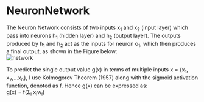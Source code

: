 # NeuronNetwork
The Neuron Network consists of two inputs x<sub>1</sub> and x<sub>2</sub> (input layer) which pass into neurons h<sub>1</sub> (hidden layer) and h<sub>2</sub> (output layer).
The outputs produced by h<sub>1</sub> and h<sub>2</sub> act as the inputs for neuron o<sub>1</sub>, which then produces a final output,
as shown in the Figure below:<br/>
![network](https://victorzhou.com/27cf280166d7159c0465a58c68f99b39/network3.svg)

To predict the single output value g(x) in terms of multiple inputs x = {x<sub>1</sub>, x<sub>2</sub>,...x<sub>n</sub>}, I use Kolmogorov Theorem (1957) along with the sigmoid activation function, denoted as f. Hence g(x) can be expressed as:<br/>
                                          g(x) = f(<span>&Sigma;</span><sub>i</sub> x<sub>i</sub>w<sub>i</sub>)

